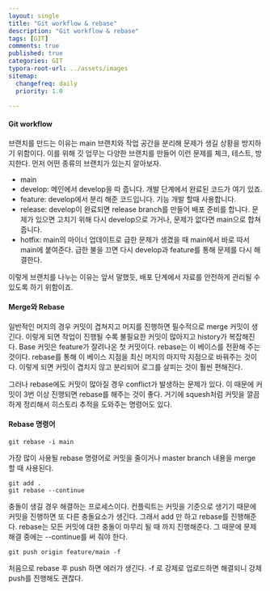 ```yaml
---
layout: single
title: "Git workflow & rebase"
description: "Git workflow & rebase"
tags: [GIT]
comments: true
published: true
categories: GIT
typora-root-url: ../assets/images
sitemap:
  changefreq: daily
  priority: 1.0

---
```




#### Git workflow

 브랜치를 만드는 이유는 main 브랜치와 작업 공간을 분리해 문제가 생길 상황을 방지하기 위함이다. 이를 위해 깃 업무는 다양한 브랜치를 만들어 이런 문제를 체크, 테스트, 방지한다. 먼저 어떤 종류의 브랜치가 있는지 알아보자.

- main
- develop: 메인에서 develop을 따 줍니다. 개발 단계에서 완료된 코드가 여기 있죠.
- feature: develop에서 분리 해준 코드입니다. 기능 개발 할때 사용합니다.
- release: develop이 완료되면 release branch를 만들어 배포 준비를 합니다. 문제가 있으면 고치기 위해 다시 develop으로 가거나, 문제가 없다면 main으로 합쳐줍니다.
- hotfix: main의 마이너 업데이트로 급한 문제가 생겼을 때 main에서 바로 따서 main에 붙여준다. 급한 불을 끄면 다시 develop과 feature를 통해 문제를 다시 해결한다.

 이렇게 브랜치를 나누는 이유는 앞서 말했듯, 배포 단계에서 자료를 안전하게 관리될 수 있도록 하기 위함이죠.



#### Merge와 Rebase 

 일반적인 머지의 경우 커밋이 겹쳐지고 머지를 진행하면 필수적으로 merge 커밋이 생긴다. 이렇게 되면 작업이 진행될 수록 불필요한 커밋이 많아지고 history가 복잡해진다. Base 커밋은 feature가 잘려나온 첫 커밋이다. rebase는 이 베이스를 전환해 주는 것이다. rebase를 통해 이 베이스 지점을 최신 머지의 마지막 지점으로 바꿔주는 것이다. 이렇게 되면 커밋이 겹치지 않고 분리되어 로그를 살피는 것이 훨씬 편해진다. 

 그러나 rebase에도 커밋이 많아질 경우 conflict가 발생하는 문제가 있다. 이 때문에 커밋이 3번 이상 진행되면 rebase를 해주는 것이 좋다. 거기에 squesh처럼 커밋을 깔끔하게 정리해서 히스토리 추적을 도와주는 명령어도 있다.



#### Rebase 명령어

```
git rebase -i main
```

가장 많이 사용될 rebase 명령어로 커밋을 줄이거나 master branch 내용을 merge 할 때 사용된다.

```
git add .
git rebase --continue
```

 충돌이 생길 경우 해결하는 프로세스이다. 컨플릭트는 커밋을 기준으로 생기기 때문에 커밋을 진행하면 또 다른 충돌요소가 생긴다. 그래서 add 만 하고 rebase를 진행해준다. rebase는 모든 커밋에 대한 충돌이 마무리 될 때 까지 진행해준다. 그 때문에 문제 해결 중에는 --continue를 써 줘야 한다. 

```
git push origin feature/main -f 
```

처음으로 rebase 후 push 하면 에러가 생긴다. -f 로 강제로 업로드하면 해결되니 강제 push를 진행해도 괜찮다. 